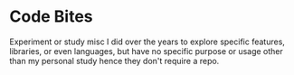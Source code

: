 # Code Bites
Experiment or study misc I did over the years to explore specific features, libraries, or even languages, but have no specific purpose or usage other than my personal study hence they don't require a repo.

